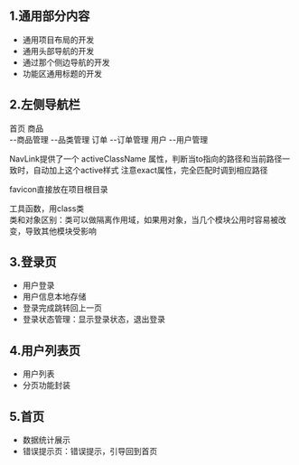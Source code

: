 ## 1.通用部分内容  
- 通用项目布局的开发  
- 通用头部导航的开发  
- 通过那个侧边导航的开发  
- 功能区通用标题的开发  

## 2.左侧导航栏
首页
商品    
--商品管理
--品类管理
订单
--订单管理
用户
--用户管理

NavLink提供了一个 activeClassName 属性，判断当to指向的路径和当前路径一致时，自动加上这个active样式
注意exact属性，完全匹配时调到相应路径    

favicon直接放在项目根目录  

工具函数，用class类  
类和对象区别：类可以做隔离作用域，如果用对象，当几个模块公用时容易被改变，导致其他模块受影响  


## 3.登录页  
- 用户登录  
- 用户信息本地存储  
- 登录完成跳转回上一页  
- 登录状态管理：显示登录状态，退出登录  

## 4.用户列表页
- 用户列表
- 分页功能封装


## 5.首页
- 数据统计展示  
- 错误提示页：错误提示，引导回到首页    